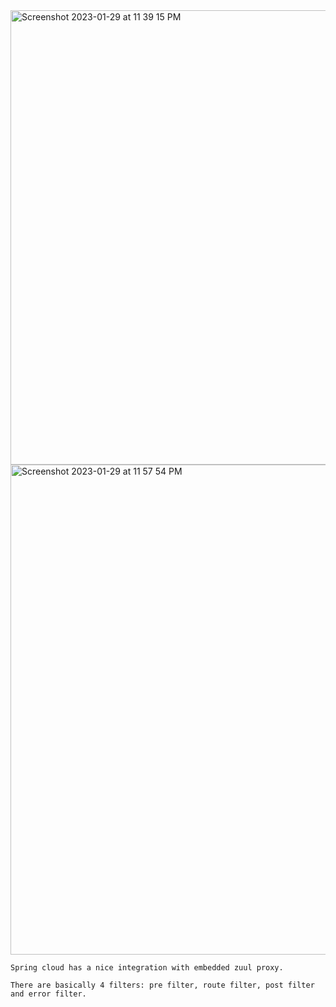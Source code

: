 <img width="727" alt="Screenshot 2023-01-29 at 11 39 15 PM" src="https://user-images.githubusercontent.com/43849911/215346554-8a47be5e-ea28-4700-a2d1-7db006144f69.png">

<img width="784" alt="Screenshot 2023-01-29 at 11 57 54 PM" src="https://user-images.githubusercontent.com/43849911/215347891-71b076b8-c32f-4a29-b733-b5d5ce697710.png">

```
Spring cloud has a nice integration with embedded zuul proxy.

There are basically 4 filters: pre filter, route filter, post filter and error filter.
```
